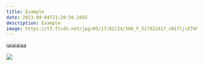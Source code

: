 ```yaml
---
title: Example
date: 2023-09-04T21:20:56.104Z
description: Example
image: https://t3.ftcdn.net/jpg/05/17/82/24/360_F_517822417_cW17ljcETUNX8BylhlNesxWyhxHXO3Nc.jpg
---
```

iaiaiaiaa

![](https://t3.ftcdn.net/jpg/05/17/82/24/360_F_517822417_cW17ljcETUNX8BylhlNesxWyhxHXO3Nc.jpg)